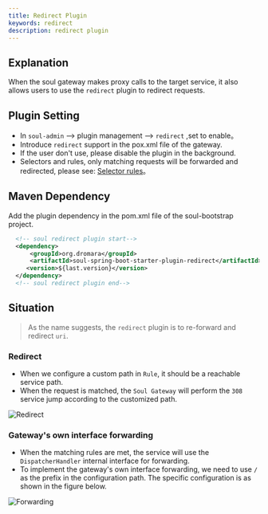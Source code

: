 ```yaml
---
title: Redirect Plugin
keywords: redirect
description: redirect plugin
---
```


## Explanation

When the soul gateway makes proxy calls to the target service, it also allows users to use the `redirect` plugin to redirect requests.

## Plugin Setting

* In `soul-admin` --> plugin management --> `redirect` ,set to enable。
* Introduce `redirect` support in the pox.xml file of the gateway.
* If the user don't use, please disable the plugin in the background.
* Selectors and rules, only matching requests will be forwarded and redirected, please see: [Selector rules](../selector-and-rule)。

## Maven Dependency

Add the plugin dependency in the pom.xml file of the soul-bootstrap project.

```xml
  <!-- soul redirect plugin start-->
  <dependency>
      <groupId>org.dromara</groupId>
      <artifactId>soul-spring-boot-starter-plugin-redirect</artifactId>
     <version>${last.version}</version>
  </dependency>
  <!-- soul redirect plugin end-->
```

## Situation

> As the name suggests, the `redirect` plugin is to re-forward and redirect `uri`.

### Redirect

* When we configure a custom path in `Rule`, it should be a reachable service path.
* When the request is matched, the `Soul Gateway` will perform the `308` service jump according to the customized path.

![Redirect](/img/soul/plugin/redirect/redirect-01.png)

### Gateway's own interface forwarding

* When the matching rules are met, the service will use the `DispatcherHandler` internal interface for forwarding.
* To implement the gateway's own interface forwarding, we need to use `/` as the prefix in the configuration path. The specific configuration is as shown in the figure below.

![Forwarding](/img/soul/plugin/redirect/redirect-02.png)
